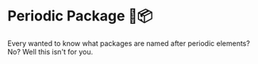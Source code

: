 # Periodic Package 🧪📦

Every wanted to know what packages are named after periodic elements? No? Well this isn't for you.
